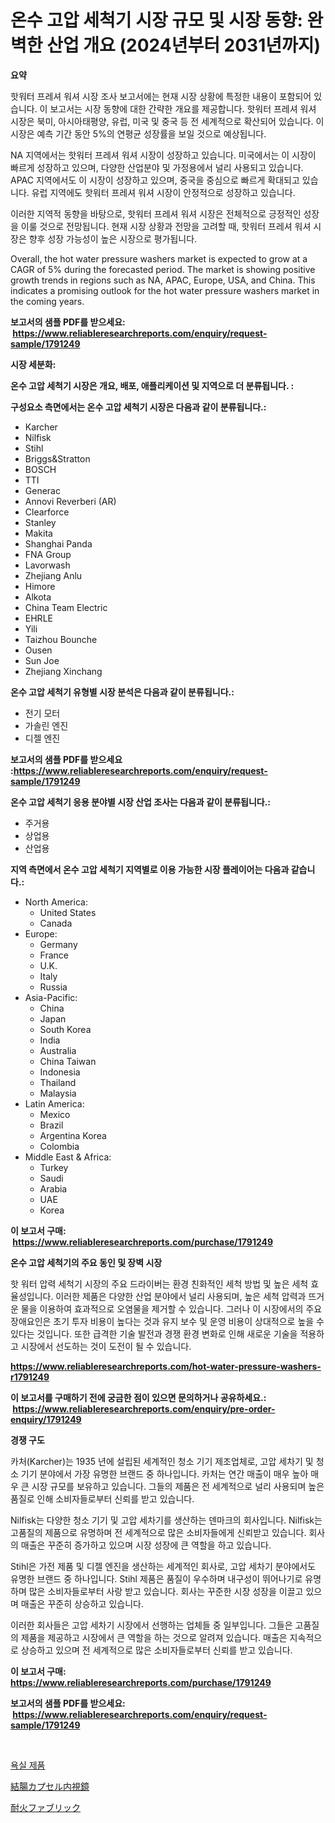 <p><h1>온수 고압 세척기 시장 규모 및 시장 동향: 완벽한 산업 개요 (2024년부터 2031년까지)</h1></p><p><strong>요약</strong></p>
<p><p>핫워터 프레셔 워셔 시장 조사 보고서에는 현재 시장 상황에 특정한 내용이 포함되어 있습니다. 이 보고서는 시장 동향에 대한 간략한 개요를 제공합니다. 핫워터 프레셔 워셔 시장은 북미, 아시아태평양, 유럽, 미국 및 중국 등 전 세계적으로 확산되어 있습니다. 이 시장은 예측 기간 동안 5%의 연평균 성장률을 보일 것으로 예상됩니다.</p><p>NA 지역에서는 핫워터 프레셔 워셔 시장이 성장하고 있습니다. 미국에서는 이 시장이 빠르게 성장하고 있으며, 다양한 산업분야 및 가정용에서 널리 사용되고 있습니다. APAC 지역에서도 이 시장이 성장하고 있으며, 중국을 중심으로 빠르게 확대되고 있습니다. 유럽 지역에도 핫워터 프레셔 워셔 시장이 안정적으로 성장하고 있습니다.</p><p>이러한 지역적 동향을 바탕으로, 핫워터 프레셔 워셔 시장은 전체적으로 긍정적인 성장을 이룰 것으로 전망됩니다. 현재 시장 상황과 전망을 고려할 때, 핫워터 프레셔 워셔 시장은 향후 성장 가능성이 높은 시장으로 평가됩니다.</p><p>Overall, the hot water pressure washers market is expected to grow at a CAGR of 5% during the forecasted period. The market is showing positive growth trends in regions such as NA, APAC, Europe, USA, and China. This indicates a promising outlook for the hot water pressure washers market in the coming years.</p></p>
<p><strong>보고서의 샘플 PDF를 받으세요: &nbsp;<a href="https://www.reliableresearchreports.com/enquiry/request-sample/1791249">https://www.reliableresearchreports.com/enquiry/request-sample/1791249</a></strong></p>
<p><strong>시장 세분화:</strong></p>
<p><strong> 온수 고압 세척기 시장은 개요, 배포, 애플리케이션 및 지역으로 더 분류됩니다. :</strong></p>
<p><strong>구성요소 측면에서는 온수 고압 세척기 시장은 다음과 같이 분류됩니다.:</strong></p>
<p><ul><li>Karcher</li><li>Nilfisk</li><li>Stihl</li><li>Briggs&Stratton</li><li>BOSCH</li><li>TTI</li><li>Generac</li><li>Annovi Reverberi (AR)</li><li>Clearforce</li><li>Stanley</li><li>Makita</li><li>Shanghai Panda</li><li>FNA Group</li><li>Lavorwash</li><li>Zhejiang Anlu</li><li>Himore</li><li>Alkota</li><li>China Team Electric</li><li>EHRLE</li><li>Yili</li><li>Taizhou Bounche</li><li>Ousen</li><li>Sun Joe</li><li>Zhejiang Xinchang</li></ul></p>
<p><strong> 온수 고압 세척기 유형별 시장 분석은 다음과 같이 분류됩니다.:</strong></p>
<p><ul><li>전기 모터</li><li>가솔린 엔진</li><li>디젤 엔진</li></ul></p>
<p><strong>보고서의 샘플 PDF를 받으세요 :<a href="https://www.reliableresearchreports.com/enquiry/request-sample/1791249">https://www.reliableresearchreports.com/enquiry/request-sample/1791249</a></strong></p>
<p><strong> 온수 고압 세척기 응용 분야별 시장 산업 조사는 다음과 같이 분류됩니다.:</strong></p>
<p><ul><li>주거용</li><li>상업용</li><li>산업용</li></ul></p>
<p><strong>지역 측면에서 온수 고압 세척기 지역별로 이용 가능한 시장 플레이어는 다음과 같습니다.:</strong></p>
<p><ul>
    <li>
        North America:
        <ul>
            <li>United States</li>
            <li>Canada</li>
        </ul>
    </li>
    <li>
        Europe:
        <ul>
            <li>Germany</li>
            <li>France</li>
            <li>U.K.</li>
            <li>Italy</li>
            <li>Russia</li>
        </ul>
    </li>
    <li>
        Asia-Pacific:
        <ul>
            <li>China</li>
            <li>Japan</li>
            <li>South Korea</li>
            <li>India</li>
            <li>Australia</li>
            <li>China Taiwan</li>
            <li>Indonesia</li>
            <li>Thailand</li>
            <li>Malaysia</li>
        </ul>
    </li>
    <li>
        Latin America:
        <ul>
            <li>Mexico</li>
            <li>Brazil</li>
            <li>Argentina Korea</li>
            <li>Colombia</li>
        </ul>
    </li>
    <li>
        Middle East & Africa:
        <ul>
            <li>Turkey</li>
            <li>Saudi</li>
            <li>Arabia</li>
            <li>UAE</li>
            <li>Korea</li>
        </ul>
    </li>
    </ul></p>
<p><strong>이 보고서 구매: &nbsp;<a href="https://www.reliableresearchreports.com/purchase/1791249">https://www.reliableresearchreports.com/purchase/1791249</a></strong></p>
<p><strong>온수 고압 세척기의 주요 동인 및 장벽 시장</strong></p>
<p><p>핫 워터 압력 세척기 시장의 주요 드라이버는 환경 친화적인 세척 방법 및 높은 세척 효율성입니다. 이러한 제품은 다양한 산업 분야에서 널리 사용되며, 높은 세척 압력과 뜨거운 물을 이용하여 효과적으로 오염물을 제거할 수 있습니다. 그러나 이 시장에서의 주요 장애요인은 초기 투자 비용이 높다는 것과 유지 보수 및 운영 비용이 상대적으로 높을 수 있다는 것입니다. 또한 급격한 기술 발전과 경쟁 환경 변화로 인해 새로운 기술을 적용하고 시장에서 선도하는 것이 도전이 될 수 있습니다.</p></p>
<p><strong><a href="https://www.reliableresearchreports.com/hot-water-pressure-washers-r1791249">https://www.reliableresearchreports.com/hot-water-pressure-washers-r1791249</a></strong></p>
<p><strong>이 보고서를 구매하기 전에 궁금한 점이 있으면 문의하거나 공유하세요.: &nbsp;<a href="https://www.reliableresearchreports.com/enquiry/pre-order-enquiry/1791249">https://www.reliableresearchreports.com/enquiry/pre-order-enquiry/1791249</a></strong></p>
<p><strong>경쟁 구도</strong></p>
<p><p>카처(Karcher)는 1935 년에 설립된 세계적인 청소 기기 제조업체로, 고압 세차기 및 청소 기기 분야에서 가장 유명한 브랜드 중 하나입니다. 카처는 연간 매출이 매우 높아 매우 큰 시장 규모를 보유하고 있습니다. 그들의 제품은 전 세계적으로 널리 사용되며 높은 품질로 인해 소비자들로부터 신뢰를 받고 있습니다.</p><p>Nilfisk는 다양한 청소 기기 및 고압 세차기를 생산하는 덴마크의 회사입니다. Nilfisk는 고품질의 제품으로 유명하며 전 세계적으로 많은 소비자들에게 신뢰받고 있습니다. 회사의 매출은 꾸준히 증가하고 있으며 시장 성장에 큰 역할을 하고 있습니다.</p><p>Stihl은 가전 제품 및 디젤 엔진을 생산하는 세계적인 회사로, 고압 세차기 분야에서도 유명한 브랜드 중 하나입니다. Stihl 제품은 품질이 우수하며 내구성이 뛰어나기로 유명하며 많은 소비자들로부터 사랑 받고 있습니다. 회사는 꾸준한 시장 성장을 이끌고 있으며 매출은 꾸준히 상승하고 있습니다.</p><p>이러한 회사들은 고압 세차기 시장에서 선행하는 업체들 중 일부입니다. 그들은 고품질의 제품을 제공하고 시장에서 큰 역할을 하는 것으로 알려져 있습니다. 매출은 지속적으로 상승하고 있으며 전 세계적으로 많은 소비자들로부터 신뢰를 받고 있습니다.</p></p>
<p><strong>이 보고서 구매: &nbsp; <a href="https://www.reliableresearchreports.com/purchase/1791249">https://www.reliableresearchreports.com/purchase/1791249</a></strong></p>
<p><strong>보고서의 샘플 PDF를 받으세요: &nbsp;<a href="https://www.reliableresearchreports.com/enquiry/request-sample/1791249">https://www.reliableresearchreports.com/enquiry/request-sample/1791249</a></strong><strong></strong></p>
<p>&nbsp;</p>
<p><p><a href="https://medium.com/@leeusso5656/%ED%99%94%EC%9E%A5%EC%8B%A4-%EC%A0%9C%ED%92%88-%EC%8B%9C%EC%9E%A5-%EC%84%B1%EA%B3%B5%EC%A0%81%EC%9D%B8-%EB%B9%84%EC%A6%88%EB%8B%88%EC%8A%A4-%EC%A0%84%EB%9E%B5%EC%9D%98-%EC%97%B4%EC%87%A0-%EC%98%88%EC%B8%A1-2031%EB%85%84%EA%B9%8C%EC%A7%80-360787bf194d">욕실 제품</a></p><p><a href="https://medium.com/@lucasrandall2020/%E3%82%AB%E3%83%97%E3%82%BB%E3%83%AB%E5%86%85%E8%A6%96%E9%8F%A1%E5%B8%82%E5%A0%B4%E8%A6%8F%E6%A8%A1-cagr-%E5%8B%95%E5%90%91-2024%E5%B9%B4-2030%E5%B9%B4-7b87647b7562">結腸カプセル内視鏡</a></p><p><a href="https://medium.com/@bulahhamill28/%E8%80%90%E7%81%AB%E6%80%A7%E3%81%AE%E3%81%82%E3%82%8B%E7%94%9F%E5%9C%B0%E3%81%AE%E5%B8%82%E5%A0%B4%E5%88%86%E6%9E%90-%E3%81%9D%E3%81%AEcagr-%E5%B8%82%E5%A0%B4%E3%82%BB%E3%82%B0%E3%83%A1%E3%83%B3%E3%83%86%E3%83%BC%E3%82%B7%E3%83%A7%E3%83%B3-%E3%82%B0%E3%83%AD%E3%83%BC%E3%83%90%E3%83%AB%E7%94%A3%E6%A5%AD%E3%81%AE%E6%A6%82%E8%A6%81-d792b888923d">耐火ファブリック</a></p></p>